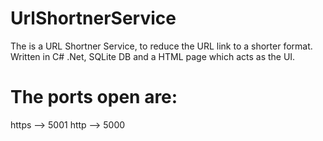 # UrlShortnerService
The is a URL Shortner Service, to reduce the URL link to a shorter format. Written in C# .Net, SQLite DB and a HTML page which acts as the UI.

# The ports open are:
https --> 5001
http --> 5000
